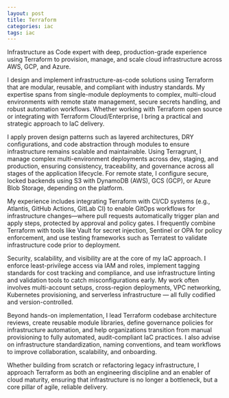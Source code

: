 ```yaml
---
layout: post
title: Terraform
categories: iac
tags: iac
---
```


Infrastructure as Code expert with deep, production-grade experience using Terraform to provision, manage, and scale cloud infrastructure across AWS, GCP, and Azure.

<!--more-->

I design and implement infrastructure-as-code solutions using Terraform that are modular, reusable, and compliant with industry standards. My expertise spans from single-module deployments to complex, multi-cloud environments with remote state management, secure secrets handling, and robust automation workflows. Whether working with Terraform open source or integrating with Terraform Cloud/Enterprise, I bring a practical and strategic approach to IaC delivery.

I apply proven design patterns such as layered architectures, DRY configurations, and code abstraction through modules to ensure infrastructure remains scalable and maintainable. Using Terragrunt, I manage complex multi-environment deployments across dev, staging, and production, ensuring consistency, traceability, and governance across all stages of the application lifecycle. For remote state, I configure secure, locked backends using S3 with DynamoDB (AWS), GCS (GCP), or Azure Blob Storage, depending on the platform.

My experience includes integrating Terraform with CI/CD systems (e.g., Atlantis, GitHub Actions, GitLab CI) to enable GitOps workflows for infrastructure changes—where pull requests automatically trigger plan and apply steps, protected by approval and policy gates. I frequently combine Terraform with tools like Vault for secret injection, Sentinel or OPA for policy enforcement, and use testing frameworks such as Terratest to validate infrastructure code prior to deployment.

Security, scalability, and visibility are at the core of my IaC approach. I enforce least-privilege access via IAM and roles, implement tagging standards for cost tracking and compliance, and use infrastructure linting and validation tools to catch misconfigurations early. My work often involves multi-account setups, cross-region deployments, VPC networking, Kubernetes provisioning, and serverless infrastructure — all fully codified and version-controlled.

Beyond hands-on implementation, I lead Terraform codebase architecture reviews, create reusable module libraries, define governance policies for infrastructure automation, and help organizations transition from manual provisioning to fully automated, audit-compliant IaC practices. I also advise on infrastructure standardization, naming conventions, and team workflows to improve collaboration, scalability, and onboarding.

Whether building from scratch or refactoring legacy infrastructure, I approach Terraform as both an engineering discipline and an enabler of cloud maturity, ensuring that infrastructure is no longer a bottleneck, but a core pillar of agile, reliable delivery.